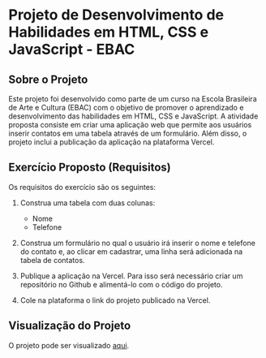 # Projeto de Desenvolvimento de Habilidades em HTML, CSS e JavaScript - EBAC

## Sobre o Projeto

Este projeto foi desenvolvido como parte de um curso na Escola Brasileira de Arte e Cultura (EBAC) com o objetivo de promover o aprendizado e desenvolvimento das habilidades em HTML, CSS e JavaScript. A atividade proposta consiste em criar uma aplicação web que permite aos usuários inserir contatos em uma tabela através de um formulário. Além disso, o projeto inclui a publicação da aplicação na plataforma Vercel.

## Exercício Proposto (Requisitos)

Os requisitos do exercício são os seguintes:

1) Construa uma tabela com duas colunas:
   - Nome
   - Telefone

2) Construa um formulário no qual o usuário irá inserir o nome e telefone do contato e, ao clicar em cadastrar, uma linha será adicionada na tabela de contatos.

3) Publique a aplicação na Vercel. Para isso será necessário criar um repositório no Github e alimentá-lo com o código do projeto.

4) Cole na plataforma o link do projeto publicado na Vercel.

## Visualização do Projeto

O projeto pode ser visualizado [aqui](https://projeto2-html-js-ebac.vercel.app/).
